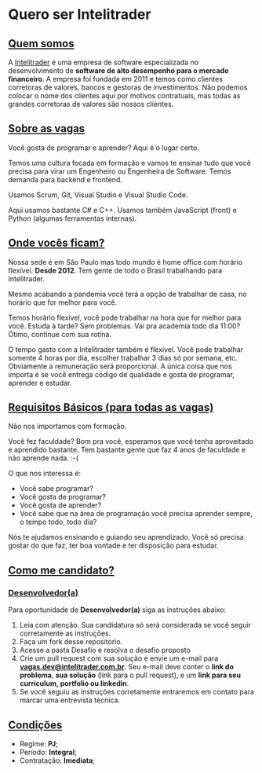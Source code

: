 # Quero ser Intelitrader

## [Quem somos](id:OqEhAIntelitrader)
A [Intelitrader](http://www.intelitrader.com.br) é uma empresa de software especializada no desenvolvimento de **software de alto desempenho para o mercado financeiro**. A empresa foi fundada em 2011 e temos como clientes corretoras de valores, bancos e gestoras de investimentos. Não podemos colocar o nome dos clientes aqui por motivos contratuais, mas todas as grandes corretoras de valores são nossos clientes.

## [Sobre as vagas](id:SobreAsVagas)
Você gosta de programar e aprender? Aqui é o lugar certo. 

Temos uma cultura focada em formação e vamos te ensinar tudo que você precisa para virar um Engenheiro ou Engenheira de Software. Temos demanda para backend e frontend.

Usamos Scrum, Git, Visual Studio e Visual Studio Code.

Aqui usamos bastante C# e C++. Usamos também JavaScript (front) e Python (algumas ferramentas internas).

## [Onde vocês ficam?](id:Localizacao)
Nossa sede é em São Paulo mas todo mundo é home office com horário flexível. **Desde 2012**. Tem gente de todo o Brasil trabalhando para Intelitrader.

Mesmo acabando a pandemia você terá a opção de trabalhar de casa, no horário que for melhor para você.

Temos horário flexível, você pode trabalhar na hora que for melhor para você. Estuda à tarde? Sem problemas. Vai pra academia todo dia 11:00? Ótimo, continue com sua rotina.

O tempo gasto com a Intelitrader também é flexível. Você pode trabalhar somente 4 horas por dia, escolher trabalhar 3 dias só por semana, etc. Obviamente a remuneração será proporcional. A única coisa que nos importa é se você entrega código de qualidade e gosta de programar, aprender e estudar.

## [Requisitos Básicos (para todas as vagas)](id:RequisitosBasicos)

Não nos importamos com formação. 

Você fez faculdade? Bom pra você, esperamos que você tenha aproveitado e aprendido bastante. Tem bastante gente que faz 4 anos de faculdade e não aprende nada. :-(

O que nos interessa é:

* Você sabe programar?
* Você gosta de programar?
* Você gosta de aprender?
* Você sabe que na área de programação você precisa aprender sempre, o tempo todo, todo dia?

Nós te ajudamos ensinando e guiando seu aprendizado. Você só precisa gostar do que faz, ter boa vontade e ter disposição para estudar.

## [Como me candidato?](id:ComoMeCandidato)

### [Desenvolvedor(a)](id:CandidaturaDev)

Para oportunidade de **Desenvolvedor(a)** siga as instruções abaixo:

1. Leia com atenção. Sua candidatura só será considerada se você seguir corretamente as instruções.
2. Faça um fork desse repositório.
3. Acesse a pasta Desafio e resolva o desafio proposto
4. Crie um pull request com sua solução e envie um e-mail para **vagas.dev@intelitrader.com.br**. Seu e-mail deve conter o **link do problema**, **sua solução** (link para o pull request), e um **link para seu curriculum, portfolio ou linkedin**.
5. Se você seguiu as instruções corretamente entraremos em contato para marcar uma entrevista técnica.

## [Condições](id:CondicoesEDiferenciais)

* Regime: **PJ**;
* Período: **Integral**;
* Contratação: **Imediata**;


